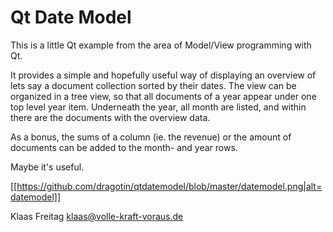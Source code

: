 # Qt Date Model

This is a little Qt example from the area of Model/View programming
with Qt. 

It provides a simple and hopefully useful way of displaying an overview
of lets say a document collection sorted by their dates. The view can be
organized in a tree view, so that all documents of a year appear under
one top level year item. Underneath the year, all month are listed, and 
within there are the documents with the overview data.

As a bonus, the sums of a column (ie. the revenue) or the amount of 
documents can be added to the month- and year rows.

Maybe it's useful.

[[https://github.com/dragotin/qtdatemodel/blob/master/datemodel.png|alt=datemodel]]

Klaas Freitag <klaas@volle-kraft-voraus.de>
